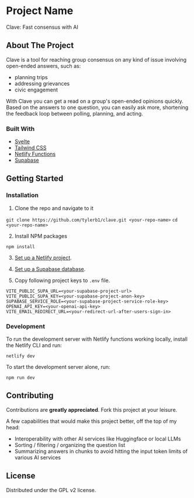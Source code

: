 # Project Name

Clave: Fast consensus with AI

## About The Project

Clave is a tool for reaching group consensus on any kind of issue involving open-ended answers, such as:
- planning trips
- addressing grievances
- civic engagement

With Clave you can get a read on a group's open-ended opinions quickly. Based on the answers to one question, you can easily ask more, shortening the feedback loop between polling, planning, and acting.

### Built With

- [Svelte](https://svelte.dev/)
- [Tailwind CSS](https://tailwindcss.com/)
- [Netlify Functions](https://www.netlify.com/products/functions/)
- [Supabase](https://supabase.io/)

## Getting Started

### Installation

1. Clone the repo and navigate to it

`git clone https://github.com/tylerb1/clave.git <your-repo-name>`
`cd <your-repo-name>`

2. Install NPM packages

`npm install`

3. [Set up a Netlify project](https://docs.netlify.com/get-started/).

4. [Set up a Supabase database](https://supabase.com/docs/guides/getting-started).

5. Copy following project keys to `.env` file.

```
VITE_PUBLIC_SUPA_URL=<your-supabase-project-url>
VITE_PUBLIC_SUPA_KEY=<your-supabase-project-anon-key>
SUPABASE_SERVICE_ROLE=<your-supabase-project-service-role-key>
OPENAI_API_KEY=<your-openai-api-key>
VITE_EMAIL_REDIRECT_URL=<your-redirect-url-after-users-sign-in>
```

### Development

To run the development server with Netlify functions working locally, install the Netlify CLI and run:

`netlify dev`

To start the development server alone, run:

`npm run dev`

## Contributing

Contributions are **greatly appreciated**. Fork this project at your leisure.

A few capabilities that would make this project better, off the top of my head:
- Interoperability with other AI services like Huggingface or local LLMs
- Sorting / filtering / organizing the question list
- Summarizing answers in chunks to avoid hitting the input token limits of various AI services

## License

Distributed under the GPL v2 license.
